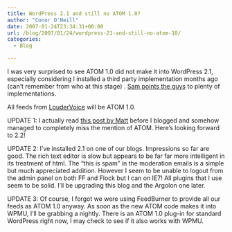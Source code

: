 ```yaml
---
title: WordPress 2.1 and still no ATOM 1.0?
author: "Conor O'Neill"
date: 2007-01-24T23:34:31+00:00
url: /blog/2007/01/24/wordpress-21-and-still-no-atom-10/
categories:
  - Blog

---
```

I was very surprised to see ATOM 1.0 did not make it into WordPress 2.1, especially considering I installed a third party implementation months ago (can&#8217;t remember from who at this stage) . [Sam points the guys][1] to plenty of implementations.

All feeds from [LouderVoice][2] will be ATOM 1.0.

UPDATE 1: I actually read [this post by Matt][3] before I blogged and somehow managed to completely miss the mention of ATOM. Here&#8217;s looking forward to 2.2!

UPDATE 2: I&#8217;ve installed 2.1 on one of our blogs. Impressions so far are good. The rich text editor is slow but appears to be far far more intelligent in its treatment of html. The &#8220;this is spam&#8221; in the moderation emails is a simple but much appreciated addition. However I seem to be unable to logout from the admin panel on both FF and Flock but I can on IE7! All plugins that I use seem to be solid. I&#8217;ll be upgrading this blog and the Argolon one later.

UPDATE 3: Of course, I forgot we were using FeedBurner to provide all our feeds as ATOM 1.0 anyway. As soon as the new ATOM code makes it into WPMU, I&#8217;ll be grabbing a nightly. There is an ATOM 1.0 plug-in for standard WordPress right now, I may check to see if it also works with WPMU.

 [1]: http://intertwingly.net/blog/2007/01/24/WordPress-and-Atom-1-0
 [2]: https://loudervoice.com/
 [3]: http://photomatt.net/2007/01/23/21-and-forward/